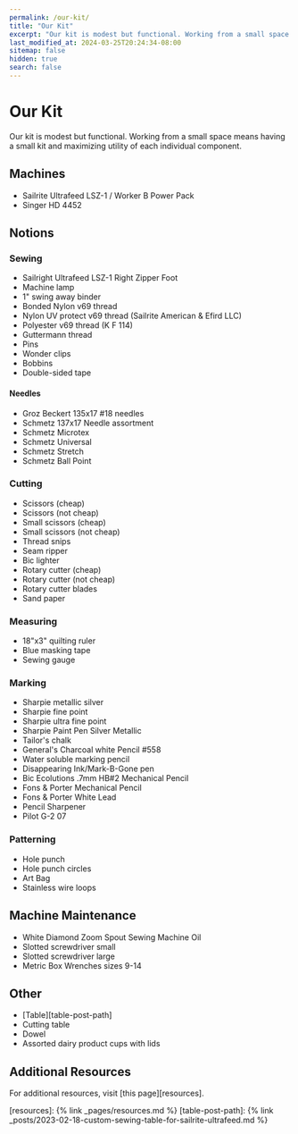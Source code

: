 ```yaml
---
permalink: /our-kit/
title: "Our Kit"
excerpt: "Our kit is modest but functional. Working from a small space means having a small kit and maximizing utility of each individual component."
last_modified_at: 2024-03-25T20:24:34-08:00
sitemap: false
hidden: true
search: false
---
```


# Our Kit

Our kit is modest but functional. Working from a small space means having a small kit and maximizing utility of each individual component.

## Machines
* Sailrite Ultrafeed LSZ-1 / Worker B Power Pack
* Singer HD 4452

## Notions

### Sewing

* Sailright Ultrafeed LSZ-1 Right Zipper Foot
* Machine lamp
* 1" swing away binder
* Bonded Nylon v69 thread
* Nylon UV protect v69 thread (Sailrite American & Efird LLC)
* Polyester v69 thread (K F 114)
* Guttermann thread
* Pins
* Wonder clips
* Bobbins
* Double-sided tape

#### Needles

* Groz Beckert 135x17 #18 needles
* Schmetz 137x17 Needle assortment
* Schmetz Microtex
* Schmetz Universal
* Schmetz Stretch
* Schmetz Ball Point

### Cutting

* Scissors (cheap)
* Scissors (not cheap)
* Small scissors (cheap)
* Small scissors (not cheap)
* Thread snips
* Seam ripper
* Bic lighter
* Rotary cutter (cheap)
* Rotary cutter (not cheap)
* Rotary cutter blades
* Sand paper

### Measuring

* 18"x3" quilting ruler
* Blue masking tape
* Sewing gauge

### Marking

* Sharpie metallic silver
* Sharpie fine point
* Sharpie ultra fine point
* Sharpie Paint Pen Silver Metallic
* Tailor's chalk
* General's Charcoal white Pencil #558
* Water soluble marking pencil
* Disappearing Ink/Mark-B-Gone pen
* Bic Ecolutions .7mm HB#2 Mechanical Pencil
* Fons & Porter Mechanical Pencil
* Fons & Porter White Lead
* Pencil Sharpener
* Pilot G-2 07

### Patterning

* Hole punch
* Hole punch circles
* Art Bag
* Stainless wire loops

## Machine Maintenance

* White Diamond Zoom Spout Sewing Machine Oil
* Slotted screwdriver small
* Slotted screwdriver large
* Metric Box Wrenches sizes 9-14

## Other

* [Table][table-post-path]
* Cutting table
* Dowel
* Assorted dairy product cups with lids

## Additional Resources

For additional resources, visit [this page][resources].

[resources]: {% link _pages/resources.md %}
[table-post-path]: {% link _posts/2023-02-18-custom-sewing-table-for-sailrite-ultrafeed.md %}